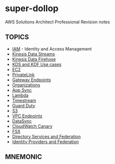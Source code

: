 # super-dollop
AWS Solutions Architect Professional Revision notes

## TOPICS

- [IAM](iam.md) - Identity and Access Management
- [Kinesis Data Streams](kds.md)
- [Kinesis Data Firehose](kdf.md)
- [KDS and KDF Use cases](kds_vs_kdf.md)
- [EC2](ec2.md)
- [PrivateLink](privatelink.md)
- [Gateway Endpoints](gateway_endpoints.md)
- [Organizations](organizations.md)
- [App Sync](app_sync.md])
- [Lambda](lambda.md)
- [Timestream](timestream.md)
- [Guard Duty](guard_duty.md)
- [S3](s3.md)
- [VPC Endpoints](vpce.md)
- [DataSync](datasync.md)
- [CloudWatch Canary](canary.md)
- [FSX](fsx.md)
- [Directory Services and Federation](directory_services.md)
- [Identity Providers and Federation](idp.md)


## MNEMONIC

